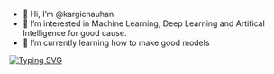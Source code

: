 - 👋 Hi, I’m @kargichauhan
- 👀 I’m interested in Machine Learning, Deep Learning and Artifical Intelligence for good cause. 
- 🌱 I’m currently learning how to make good models

<!---
kargic/kargic is a ✨ special ✨ repository because its `README.md` (this file) appears on your GitHub profile.
You can click the Preview link to take a look at your changes.
--->

[![Typing SVG](https://readme-typing-svg.demolab.com/?lines=I'M+Kargi+Chauhan;Full-stack+developer+,Machine+learning+,NLP+and+AI)](https://git.io/typing-svg)
